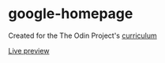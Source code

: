# google-homepage
Created for the The Odin Project's [curriculum](https://www.theodinproject.com/courses/web-development-101/lessons/html-css)

[Live preview](https://fajrifadli.github.io/google-homepage/)
